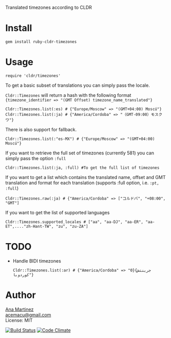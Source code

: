 Translated timezones according to CLDR

Install
=======

    gem install ruby-cldr-timezones

Usage
=====
    require 'cldr/timezones'

To get a basic subset of translations you can simply pass the locale.

```Cldr::Timezones``` will return a hash with the following format
```{timezone_identifier => "(GMT Offset) timezone_name_translated"}```

    Cldr::Timezones.list(:es) # {"Europe/Moscow" => "(GMT+04:00) Moscú"}
    Cldr::Timezones.list(:ja) #	{"America/Cordoba" => "（GMT-09:00）モスクワ"}

There is also support for fallback.

    Cldr::Timezones.list(:"es-MX") # {"Europe/Moscow" => "(GMT+04:00) Moscú"}

If you want to retrieve the full set of timezones (currently 581) you can simply pass the option ```:full```

    Cldr::Timezones.list(:ja, :full) #To get the full list of timezones

If you want to get a list which contains the translated name, offset and GMT translation and format for each translation (supports :full option, i.e. `:pt, :full`)

    Cldr::Timezones.raw(:ja) # {"America/Cordoba" => ["コルドバ", "+08:00", "GMT"]

If you want to get the list of supported languages

    Cldr::Timezones.supported_locales # ["aa", "aa-DJ", "aa-ER", "aa-ET",...."zh-Hant-TW", "zu", "zu-ZA"]

TODO
====
- Handle BIDI timezones

    ```Cldr::Timezones.list(:ar) # {"America/Cordoba" => "0}جرينتش} كوردوبا"}```

Author
======
[Ana Martinez](https://github.com/anamartinez)<br/>
acemacu@gmail.com<br/>
License: MIT<br/>


[![Build Status](https://travis-ci.org/anamartinez/ruby-cldr-timezones.png)](https://travis-ci.org/anamartinez/ruby-cldr-timezones)
[![Code Climate](https://codeclimate.com/github/anamartinez/ruby-cldr-timezones.png)](https://codeclimate.com/github/anamartinez/ruby-cldr-timezones)
